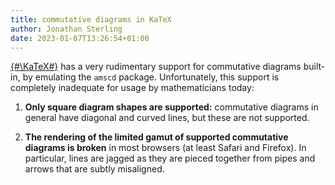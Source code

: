 ```yaml
---
title: commutative diagrams in KaTeX
author: Jonathan Sterling
date: 2023-01-07T13:26:54+01:00
---
```


[{#\KaTeX#}](https://katex.org/) has a very rudimentary support for commutative diagrams built-in, by emulating the `amscd` package. Unfortunately, this support is completely inadequate for usage by mathematicians today:

1. **Only square diagram shapes are supported:** commutative diagrams in general have diagonal and curved lines, but these are not supported.

2. **The rendering of the limited gamut of supported commutative diagrams is broken** in most browsers (at least Safari and Firefox). In particular, lines are jagged as they are pieced together from pipes and arrows that are subtly misaligned.
